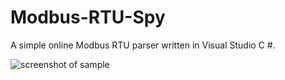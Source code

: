 # Modbus-RTU-Spy
A simple online Modbus RTU parser written in Visual Studio C #.

![screenshot of sample](http://spitcin.ru/Modbus-RTU-Spy.png)
